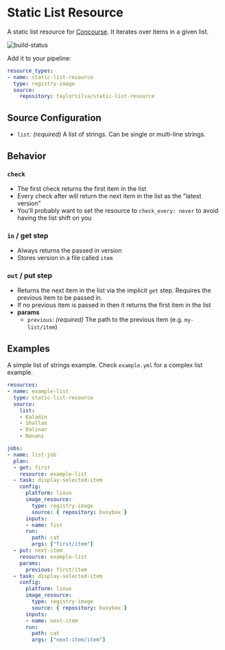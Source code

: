 # Static List Resource

A static list resource for [Concourse](https://github.com/concourse/concourse/). It iterates over items in a given list.

![build-status](https://ci.concourse-ci.org/api/v1/teams/tay/pipelines/static-list-resource/jobs/unit-tests/badge)

Add it to your pipeline:
```yaml
resource_types:
- name: static-list-resource
  type: registry-image
  source:
    repository: taylorsilva/static-list-resource
```

## Source Configuration

- `list`: _(required)_ A list of strings. Can be single or multi-line strings.

## Behavior

### `check`

- The first check returns the first item in the list
- Every check after will return the next item in the list as the "latest version"
- You'll probably want to set the resource to `check_every: never` to avoid having the list shift on you

### `in` / get step

- Always returns the passed in version
- Stores version in a file called `item`

### `out` / put step

- Returns the next item in the list via the implicit `get` step. Requires the previous item to be passed in.
- If no previous item is passed in then it returns the first item in the list
- **params**
  - `previous`: _(required)_ The path to the previous item (e.g. `my-list/item`)

## Examples

A simple list of strings example. Check `example.yml` for a complex list example.

```yaml
resources:
- name: example-list
  type: static-list-resource
  source:
    list:
    - Kaladin
    - Shallan
    - Dalinar
    - Navani

jobs:
- name: list-job
  plan:
  - get: first
    resource: example-list
  - task: display-selected-item
    config:
      platform: linux
      image_resource:
        type: registry-image
        source: { repository: busybox }
      inputs:
      - name: fist
      run:
        path: cat
        args: ["first/item"]
  - put: next-item
    resource: example-list
    params:
      previous: first/item
  - task: display-selected-item
    config:
      platform: linux
      image_resource:
        type: registry-image
        source: { repository: busybox }
      inputs:
      - name: next-item
      run:
        path: cat
        args: ["next-item/item"]
```
